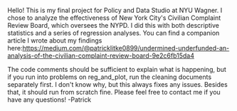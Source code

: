 Hello! This is my final project for Policy and Data Studio at NYU Wagner.
I chose to analyze the effectiveness of New York City's Civilian Complaint Review Board, which oversees the NYPD. I did this with both descriptive statistics and a series of regression analyses.
You can find a companion article I wrote about my findings here:https://medium.com/@patricklitke0899/undermined-underfunded-an-analysis-of-the-civilian-complaint-review-board-9e2c6fb15da4

The code comments should be sufficient to explain what is happening, but if you run into problems on reg_and_plot, run the cleaning documents separately first. I don't know why, but this always fixes any issues.
Besides that, it should run from scratch fine.
Please feel free to contact me if you have any questions!
-Patrick
